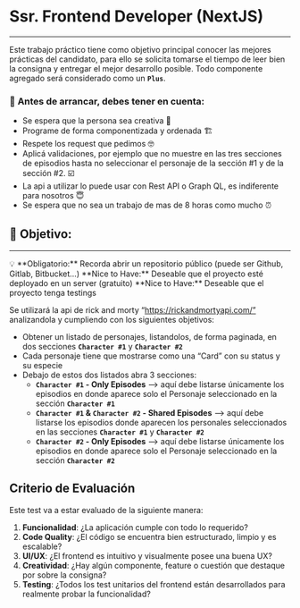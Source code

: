 # Ssr. Frontend Developer (NextJS)

---

Este trabajo práctico tiene como objetivo principal conocer las mejores prácticas del candidato, para ello se solicita tomarse el tiempo de leer bien la consigna y entregar el mejor desarrollo posible. Todo componente agregado será considerado como un **`Plus`**.

### 🤔 **Antes de arrancar, debes tener en cuenta:**

- Se espera que la persona sea creativa 🎨
- Programe de forma componentizada y ordenada 🏗️
- Respete los request que pedimos 🤓
- Aplicá validaciones, por ejemplo que no muestre en las tres secciones de episodios hasta no seleccionar el personaje de la sección #1 y de la sección #2. ☑️
- La api a utilizar lo puede usar con Rest API o Graph QL, es indiferente para nosotros 😇
- Se espera que no sea un trabajo de mas de 8 horas como mucho ⏰

## 🎯 Objetivo:

---

<aside>
💡 **Obligatorio:** Recorda abrir un repositorio público (puede ser Github, Gitlab, Bitbucket…) 
**Nice to Have:** Deseable que el proyecto esté deployado en un server (gratuito)
**Nice to Have:** Deseable que el proyecto tenga testings

</aside>

Se utilizará la api de rick and morty  “https://rickandmortyapi.com/” analizandola y cumpliendo con los siguientes objetivos:

- Obtener un listado de personajes, listandolos, de forma paginada, en dos secciones **`Character #1`** y **`Character #2`**
- Cada personaje tiene que mostrarse como una “Card” con su status y su especie
- Debajo de estos dos listados abra 3 secciones:
    - **`Character #1` - Only Episodes** —> aquí debe listarse únicamente los episodios en donde aparece solo el Personaje seleccionado en la sección **`Character #1`**
    - **`Character #1` & `Character #2` - Shared Episodes** —> aquí debe listarse los episodios donde aparecen los personales seleccionados en las secciones **`Character #1`** y **`Character #2`**
    - **`Character #2` - Only Episodes** —> aquí debe listarse únicamente los episodios en donde aparece solo el Personaje seleccionado en la sección **`Character #2`**
 
## Criterio de Evaluación

Este test va a estar evaluado de la siguiente manera:

1. **Funcionalidad**: ¿La aplicación cumple con todo lo requerido?
2. **Code Quality**: ¿El código se encuentra bien estructurado, limpio y es escalable? 
3. **UI/UX**: ¿El frontend es intuitivo y visualmente posee una buena UX? 
4. **Creatividad**: ¿Hay algún componente, feature o cuestión que destaque por sobre la consigna? 
5. **Testing**: ¿Todos los test unitarios del frontend están desarrollados para realmente probar la funcionalidad?
